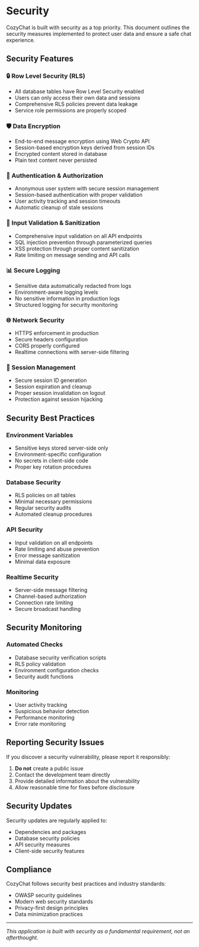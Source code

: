 # Security

CozyChat is built with security as a top priority. This document outlines the security measures implemented to protect user data and ensure a safe chat experience.

## Security Features

### 🔒 Row Level Security (RLS)
- All database tables have Row Level Security enabled
- Users can only access their own data and sessions
- Comprehensive RLS policies prevent data leakage
- Service role permissions are properly scoped

### 🛡️ Data Encryption
- End-to-end message encryption using Web Crypto API
- Session-based encryption keys derived from session IDs
- Encrypted content stored in database
- Plain text content never persisted

### 🔐 Authentication & Authorization
- Anonymous user system with secure session management
- Session-based authentication with proper validation
- User activity tracking and session timeouts
- Automatic cleanup of stale sessions

### 🚫 Input Validation & Sanitization
- Comprehensive input validation on all API endpoints
- SQL injection prevention through parameterized queries
- XSS protection through proper content sanitization
- Rate limiting on message sending and API calls

### 📊 Secure Logging
- Sensitive data automatically redacted from logs
- Environment-aware logging levels
- No sensitive information in production logs
- Structured logging for security monitoring

### 🌐 Network Security
- HTTPS enforcement in production
- Secure headers configuration
- CORS properly configured
- Realtime connections with server-side filtering

### 🔄 Session Management
- Secure session ID generation
- Session expiration and cleanup
- Proper session invalidation on logout
- Protection against session hijacking

## Security Best Practices

### Environment Variables
- Sensitive keys stored server-side only
- Environment-specific configuration
- No secrets in client-side code
- Proper key rotation procedures

### Database Security
- RLS policies on all tables
- Minimal necessary permissions
- Regular security audits
- Automated cleanup procedures

### API Security
- Input validation on all endpoints
- Rate limiting and abuse prevention
- Error message sanitization
- Minimal data exposure

### Realtime Security
- Server-side message filtering
- Channel-based authorization
- Connection rate limiting
- Secure broadcast handling

## Security Monitoring

### Automated Checks
- Database security verification scripts
- RLS policy validation
- Environment configuration checks
- Security audit functions

### Monitoring
- User activity tracking
- Suspicious behavior detection
- Performance monitoring
- Error rate monitoring

## Reporting Security Issues

If you discover a security vulnerability, please report it responsibly:

1. **Do not** create a public issue
2. Contact the development team directly
3. Provide detailed information about the vulnerability
4. Allow reasonable time for fixes before disclosure

## Security Updates

Security updates are regularly applied to:
- Dependencies and packages
- Database security policies
- API security measures
- Client-side security features

## Compliance

CozyChat follows security best practices and industry standards:
- OWASP security guidelines
- Modern web security standards
- Privacy-first design principles
- Data minimization practices

---

*This application is built with security as a fundamental requirement, not an afterthought.*
